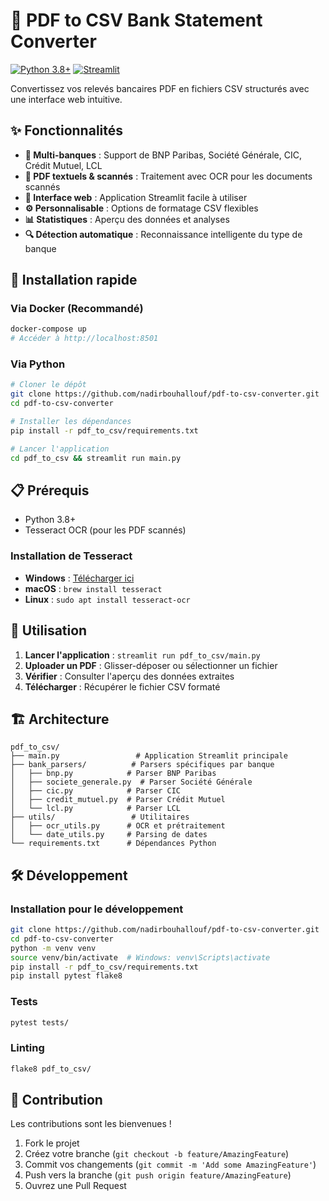# 🏦 PDF to CSV Bank Statement Converter

[![Python 3.8+](https://img.shields.io/badge/python-3.8+-blue.svg)](https://www.python.org/downloads/)
[![Streamlit](https://img.shields.io/badge/built%20with-Streamlit-FF4B4B.svg)](https://streamlit.io/)



Convertissez vos relevés bancaires PDF en fichiers CSV structurés avec une interface web intuitive.

## ✨ Fonctionnalités

- **🎯 Multi-banques** : Support de BNP Paribas, Société Générale, CIC, Crédit Mutuel, LCL
- **📄 PDF textuels & scannés** : Traitement avec OCR pour les documents scannés
- **🎨 Interface web** : Application Streamlit facile à utiliser
- **⚙️ Personnalisable** : Options de formatage CSV flexibles
- **📊 Statistiques** : Aperçu des données et analyses
- **🔍 Détection automatique** : Reconnaissance intelligente du type de banque

## 🚀 Installation rapide

### Via Docker (Recommandé)
```bash
docker-compose up
# Accéder à http://localhost:8501
```

### Via Python
```bash
# Cloner le dépôt
git clone https://github.com/nadirbouhallouf/pdf-to-csv-converter.git
cd pdf-to-csv-converter

# Installer les dépendances
pip install -r pdf_to_csv/requirements.txt

# Lancer l'application
cd pdf_to_csv && streamlit run main.py
```

## 📋 Prérequis

- Python 3.8+
- Tesseract OCR (pour les PDF scannés)

### Installation de Tesseract
- **Windows** : [Télécharger ici](https://github.com/UB-Mannheim/tesseract/wiki)
- **macOS** : `brew install tesseract`
- **Linux** : `sudo apt install tesseract-ocr`

## 🎯 Utilisation

1. **Lancer l'application** : `streamlit run pdf_to_csv/main.py`
2. **Uploader un PDF** : Glisser-déposer ou sélectionner un fichier
3. **Vérifier** : Consulter l'aperçu des données extraites
4. **Télécharger** : Récupérer le fichier CSV formaté

## 🏗️ Architecture

```
pdf_to_csv/
├── main.py                 # Application Streamlit principale
├── bank_parsers/          # Parsers spécifiques par banque
│   ├── bnp.py            # Parser BNP Paribas
│   ├── societe_generale.py  # Parser Société Générale
│   ├── cic.py            # Parser CIC
│   ├── credit_mutuel.py  # Parser Crédit Mutuel
│   └── lcl.py            # Parser LCL
├── utils/                 # Utilitaires
│   ├── ocr_utils.py      # OCR et prétraitement
│   └── date_utils.py     # Parsing de dates
└── requirements.txt      # Dépendances Python
```

## 🛠️ Développement

### Installation pour le développement
```bash
git clone https://github.com/nadirbouhallouf/pdf-to-csv-converter.git
cd pdf-to-csv-converter
python -m venv venv
source venv/bin/activate  # Windows: venv\Scripts\activate
pip install -r pdf_to_csv/requirements.txt
pip install pytest flake8
```

### Tests
```bash
pytest tests/
```

### Linting
```bash
flake8 pdf_to_csv/
```

## 🤝 Contribution

Les contributions sont les bienvenues !

1. Fork le projet
2. Créez votre branche (`git checkout -b feature/AmazingFeature`)
3. Commit vos changements (`git commit -m 'Add some AmazingFeature'`)
4. Push vers la branche (`git push origin feature/AmazingFeature`)
5. Ouvrez une Pull Request

